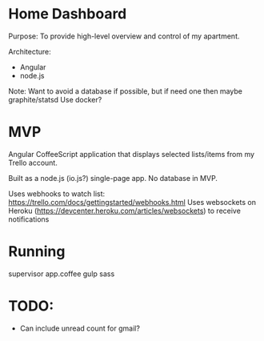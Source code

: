 # Home Dashboard
Purpose: To provide high-level overview and control of my apartment.

Architecture:
- Angular
- node.js

Note: Want to avoid a database if possible, but if need one then maybe graphite/statsd
Use docker?

# MVP

Angular CoffeeScript application that displays selected lists/items from my Trello account.

Built as a node.js (io.js?) single-page app. No database in MVP.

Uses webhooks to watch list: https://trello.com/docs/gettingstarted/webhooks.html
Uses websockets on Heroku (https://devcenter.heroku.com/articles/websockets) to receive notifications

# Running
supervisor app.coffee
gulp sass

# TODO:
- Can include unread count for gmail?
